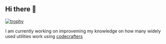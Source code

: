 ## Hi there 👋

[![trophy](https://github-profile-trophy.vercel.app/?username=dan323&theme=onedark)](https://github.com/ryo-ma/github-profile-trophy)

I am currently working on improveming my knowledge on how many widely used utilities work using [codecrafters](https://app.codecrafters.io)
<!--
**dan323/dan323** is a ✨ _special_ ✨ repository because its `README.md` (this file) appears on your GitHub profile.

Here are some ideas to get you started:

- 🔭 I’m currently working on ...
- 🌱 I’m currently learning ...
- 👯 I’m looking to collaborate on ...
- 🤔 I’m looking for help with ...
- 💬 Ask me about ...
- 📫 How to reach me: ...
- 😄 Pronouns: ...
- ⚡ Fun fact: ...
-->
